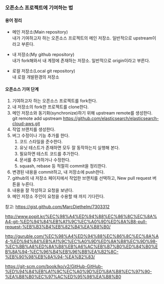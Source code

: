 ### 오픈소스 프로젝트에 기여하는 법

#### 용어 정리
* 메인 저장소(Main repository)   
내가 기여하고자 하는 오픈소스 프로젝트의 메인 저장소. 일반적으로 upstream이라고 부른다.

* 내 저장소(My github repository)  
내가 fork해와서 내 계정에 존재하는 저장소. 일반적으로 origin이라고 부른다.

* 로컬 저장소(Local git repository)  
내 로컬 개발환경의 저장소

#### 오픈소스 기여 단계
1. 기여하고자 하는 오픈소스 프로젝트를 fork한다.
1. 내 저장소의 fork한 프로젝트를 clone한다.
1. 메인 저장소와 동기화(synchronize)하기 위해 upstream remote를 생성한다.  
    git remote add upstream https://github.com/elasticsearch/elasticsearch-cloud-aws.git
1. 작업 브랜치를 생성한다.
1. 버그 수정이나 기능 추가를 한다.
    1. 코드 스타일을 준수한다.
    1. 유닛 테스트가 존재하면 모두 잘 동작하는지 실행해 본다.
    1. 필요하면 테스트 코드를 추가한다.
    1. 문서를 추가하거나 수정한다.
    1. squash, rebase 등 적절히 commit을 정리한다.
1. 변경된 내용을 commit하고, 내 저장소에 push한다.
1. github의 내 저장소 페이지에서 작업한 브랜치를 선택하고, New pull request 버튼을 누른다.
1. 내용을 잘 작성하고 요청을 보낸다.
1. 메인 저장소 주인이 요청을 수용할 때 까지 기다린다.


참고:
https://gist.github.com/MarcDiethelm/7303312

http://www.popit.kr/%EC%98%A4%ED%94%88%EC%86%8C%EC%8A%A4-git-%ED%94%84%EB%A1%9C%EC%A0%9D%ED%8A%B8-pull-request-%EB%B3%B4%EB%82%B4%EA%B8%B0/

http://guruble.com/%EC%98%A4%ED%94%88%EC%86%8C%EC%8A%A4-%ED%94%84%EB%A1%9C%EC%A0%9D%ED%8A%B8%EC%9D%98-%EC%BB%A8%ED%8A%B8%EB%A6%AC%EB%B7%B0%ED%84%B0%EB%8A%94-%EC%96%B4%EB%96%BB%EA%B2%8C-%EB%90%98%EB%8A%94-%EA%B2%83/

https://git-scm.com/book/ko/v2/GitHub-GitHub-%ED%94%84%EB%A1%9C%EC%A0%9D%ED%8A%B8%EC%97%90-%EA%B8%B0%EC%97%AC%ED%95%98%EA%B8%B0
